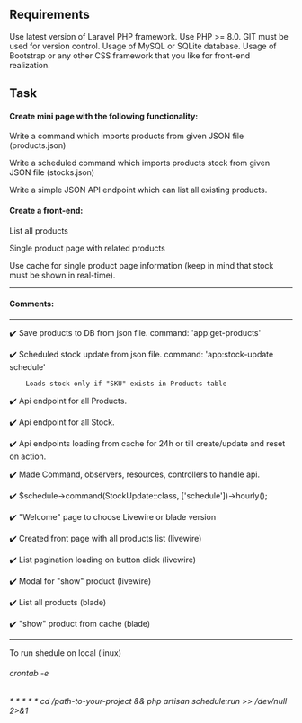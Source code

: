 ## Requirements
Use latest version of Laravel PHP framework.
Use PHP >= 8.0.
GIT must be used for version control.
Usage of MySQL or SQLite database.
Usage of Bootstrap or any other CSS framework that you like for front-end
realization.

## Task

#### Create mini page with the following functionality:

Write a command which imports products from given JSON file (products.json)

Write a scheduled command which imports products stock from given JSON file (stocks.json)

Write a simple JSON API endpoint which can list all existing products.

#### Create a front-end:
List all products

Single product page with related products

Use cache for single product page information (keep in mind that stock must be shown in real-time).

----------------------------
#### Comments:
----------------------------
:heavy_check_mark: Save products to DB from json file. command: 'app:get-products'

:heavy_check_mark: Scheduled stock update from json file. command: 'app:stock-update schedule'

        Loads stock only if "SKU" exists in Products table


:heavy_check_mark: Api endpoint for all Products.

:heavy_check_mark: Api endpoint for all Stock.

:heavy_check_mark: Api endpoints loading from cache for 24h or till create/update and reset on action.

:heavy_check_mark: Made Command, observers, resources, controllers to handle api. 

:heavy_check_mark: $schedule->command(StockUpdate::class, ['schedule'])->hourly();


:heavy_check_mark: "Welcome" page to choose Livewire or blade version


:heavy_check_mark: Created front page with all products list (livewire)

:heavy_check_mark: List pagination loading on button click (livewire)

:heavy_check_mark: Modal for "show" product (livewire)


:heavy_check_mark: List all products (blade)

:heavy_check_mark: "show" product from cache (blade)



-----------------------
To run shedule on local (linux)
###### crontab -e 
###### * * * * * cd /path-to-your-project && php artisan schedule:run >> /dev/null 2>&1
